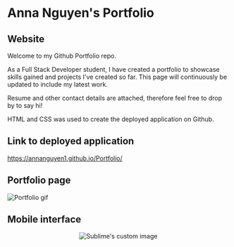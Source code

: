 # Anna Nguyen's Portfolio

## Website

Welcome to my Github Portfolio repo.

As a Full Stack Developer student, I have created a portfolio to showcase skills gained and projects I've created so far. This page will continuously be updated to include my latest work.

Resume and other contact details are attached, therefore feel free to drop by to say hi!

HTML and CSS was used to create the deployed application on Github.

## Link to deployed application

https://annanguyen1.github.io/Portfolio/

## Portfolio page

![Portfolio gif](./Assets/images/PortfolioImage.bmp)

## Mobile interface

<p align="center">
  <img src="Assets/images/MobileDemo.gif" alt="Sublime's custom image"/>
</p>
